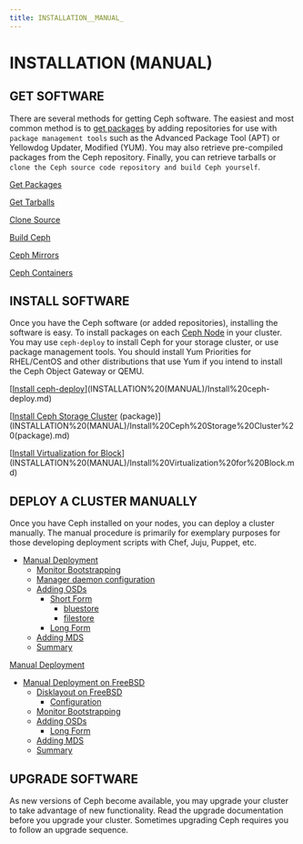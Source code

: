 ```yaml
---
title: INSTALLATION__MANUAL_
---
```


# INSTALLATION (MANUAL)

## GET SOFTWARE

There are several methods for getting Ceph software. The easiest and most common method is to [get packages](https://docs.ceph.com/docs/master/install/get-packages) by adding repositories for use with `package management tools` such as the Advanced Package Tool (APT) or Yellowdog Updater, Modified (YUM). You may also retrieve pre-compiled packages from the Ceph repository. Finally, you can retrieve tarballs or `clone the Ceph source code repository and build Ceph yourself`.

[Get Packages](INSTALLATION%20(MANUAL)/Get%20Packages.md)

[Get Tarballs](INSTALLATION%20(MANUAL)/Get%20Tarballs.md)

[Clone Source](INSTALLATION%20(MANUAL)/Clone%20Source.md)

[Build Ceph](INSTALLATION%20(MANUAL)/Build%20Ceph.md)

[Ceph Mirrors](INSTALLATION%20(MANUAL)/Ceph%20Mirrors.md)

[Ceph Containers](INSTALLATION%20(MANUAL)/Ceph%20Containers.md)

## INSTALL SOFTWARE

Once you have the Ceph software (or added repositories), installing the software is easy. To install packages on each [Ceph Node](https://docs.ceph.com/docs/master/glossary/#term-ceph-node) in your cluster. You may use `ceph-deploy` to install Ceph for your storage cluster, or use package management tools. You should install Yum Priorities for RHEL/CentOS and other distributions that use Yum if you intend to install the Ceph Object Gateway or QEMU.

[[Install ceph-deploy](https://docs.ceph.com/docs/master/install/install-ceph-deploy/)](INSTALLATION%20(MANUAL)/Install%20ceph-deploy.md)

[[Install Ceph Storage Cluster](https://docs.ceph.com/docs/master/install/install-storage-cluster/) (package)](INSTALLATION%20(MANUAL)/Install%20Ceph%20Storage%20Cluster%20(package).md)

[[Install Virtualization for Block](https://docs.ceph.com/docs/master/install/install-vm-cloud/)](INSTALLATION%20(MANUAL)/Install%20Virtualization%20for%20Block.md)

## DEPLOY A CLUSTER MANUALLY

Once you have Ceph installed on your nodes, you can deploy a cluster manually. The manual procedure is primarily for exemplary purposes for those developing deployment scripts with Chef, Juju, Puppet, etc.

- [Manual Deployment](https://docs.ceph.com/docs/master/install/manual-deployment/)
    - [Monitor Bootstrapping](https://docs.ceph.com/docs/master/install/manual-deployment/#monitor-bootstrapping)
    - [Manager daemon configuration](https://docs.ceph.com/docs/master/install/manual-deployment/#manager-daemon-configuration)
    - [Adding OSDs](https://docs.ceph.com/docs/master/install/manual-deployment/#adding-osds)
        - [Short Form](https://docs.ceph.com/docs/master/install/manual-deployment/#short-form)
            - [bluestore](https://docs.ceph.com/docs/master/install/manual-deployment/#bluestore)
            - [filestore](https://docs.ceph.com/docs/master/install/manual-deployment/#filestore)
        - [Long Form](https://docs.ceph.com/docs/master/install/manual-deployment/#long-form)
    - [Adding MDS](https://docs.ceph.com/docs/master/install/manual-deployment/#adding-mds)
    - [Summary](https://docs.ceph.com/docs/master/install/manual-deployment/#summary)

[Manual Deployment](INSTALLATION%20(MANUAL)/Manual%20Deployment.md)

- [Manual Deployment on FreeBSD](https://docs.ceph.com/docs/master/install/manual-freebsd-deployment/)
    - [Disklayout on FreeBSD](https://docs.ceph.com/docs/master/install/manual-freebsd-deployment/#disklayout-on-freebsd)
        - [Configuration](https://docs.ceph.com/docs/master/install/manual-freebsd-deployment/#configuration)
    - [Monitor Bootstrapping](https://docs.ceph.com/docs/master/install/manual-freebsd-deployment/#monitor-bootstrapping)
    - [Adding OSDs](https://docs.ceph.com/docs/master/install/manual-freebsd-deployment/#adding-osds)
        - [Long Form](https://docs.ceph.com/docs/master/install/manual-freebsd-deployment/#long-form)
    - [Adding MDS](https://docs.ceph.com/docs/master/install/manual-freebsd-deployment/#adding-mds)
    - [Summary](https://docs.ceph.com/docs/master/install/manual-freebsd-deployment/#summary)

## UPGRADE SOFTWARE

As new versions of Ceph become available, you may upgrade your cluster to take advantage of new functionality. Read the upgrade documentation before you upgrade your cluster. Sometimes upgrading Ceph requires you to follow an upgrade sequence.